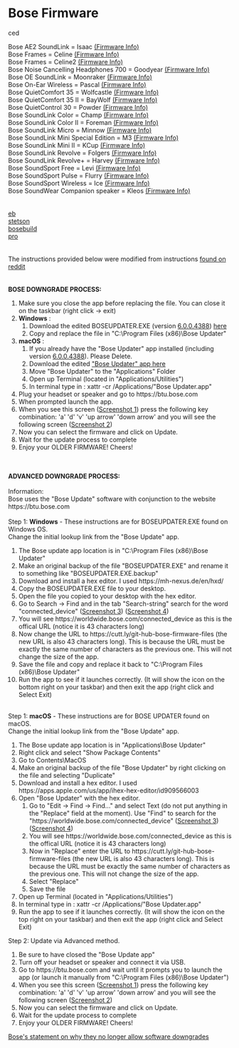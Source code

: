 # Bose Firmware

ced

Bose AE2 SoundLink = Isaac <a href="https://github.com/bosefirmware/ced/blob/master/isaac/README.md">(Firmware Info)</a><br>
Bose Frames = Celine <a href="https://github.com/bosefirmware/ced/blob/master/celine/README.md">(Firmware Info)</a><br>
Bose Frames = Celine2 <a href="https://github.com/bosefirmware/ced/blob/master/celine2/README.md">(Firmware Info)</a><br>
Bose Noise Cancelling Headphones 700 = Goodyear <a href="https://github.com/bosefirmware/ced/blob/master/goodyear/README.md">(Firmware Info)</a><br>
Bose OE SoundLink = Moonraker <a href="https://github.com/bosefirmware/ced/blob/master/moonraker/README.md">(Firmware Info)</a><br>
Bose On-Ear Wireless = Pascal <a href="https://github.com/bosefirmware/ced/blob/master/pascal/README.md">(Firmware Info)</a><br>
Bose QuietComfort 35 = Wolfcastle <a href="https://github.com/bosefirmware/ced/blob/master/wolfcastle/README.md">(Firmware Info)</a><br>
Bose QuietComfort 35 II = BayWolf <a href="https://github.com/bosefirmware/ced/blob/master/baywolf/README.md">(Firmware Info)</a><br>
Bose QuietControl 30 = Powder <a href="https://github.com/bosefirmware/ced/blob/master/powder/README.md">(Firmware Info)</a><br>
Bose SoundLink Color = Champ <a href="https://github.com/bosefirmware/ced/blob/master/champ/README.md">(Firmware Info)</a><br>
Bose SoundLink Color II = Foreman <a href="https://github.com/bosefirmware/ced/blob/master/foreman/README.md">(Firmware Info)</a><br>
Bose SoundLink Micro = Minnow <a href="https://github.com/bosefirmware/ced/blob/master/minnow/README.md">(Firmware Info)</a><br>
Bose SoundLink Mini Special Edition = M3 <a href="https://github.com/bosefirmware/ced/blob/master/m3/README.md">(Firmware Info)</a><br>
Bose SoundLink Mini II = KCup <a href="https://github.com/bosefirmware/ced/blob/master/kcup/README.md">(Firmware Info)</a><br>
Bose SoundLink Revolve = Folgers <a href="https://github.com/bosefirmware/ced/blob/master/folgers/README.md">(Firmware Info)</a><br>
Bose SoundLink Revolve+ = Harvey <a href="https://github.com/bosefirmware/ced/blob/master/harvey/README.md">(Firmware Info)</a><br>
Bose SoundSport Free = Levi <a href="https://github.com/bosefirmware/ced/blob/master/levi/README.md">(Firmware Info)</a><br>
Bose SoundSport Pulse = Flurry <a href="https://github.com/bosefirmware/ced/blob/master/flurry/README.md">(Firmware Info)</a><br>
Bose SoundSport Wireless = Ice <a href="https://github.com/bosefirmware/ced/blob/master/ice/README.md">(Firmware Info)</a><br>
Bose SoundWear Companion speaker = Kleos <a href="https://github.com/bosefirmware/ced/blob/master/kleos/README.md">(Firmware Info)</a><br><br><br>
<a href="https://github.com/bosefirmware/eb">eb</a></br>
<a href="https://github.com/bosefirmware/stetson">stetson</a></br>
<a href="https://github.com/bosefirmware/bosebuild">bosebuild</a></br>
<a href="https://github.com/bosefirmware/pro">pro</a></br>
</br></br>
The instructions provided below were modified from instructions <a href="https://www.reddit.com/r/bose/comments/ch6kxl/how_to_downgrade_your_bose_quietcomfort_35_ii/">found on reddit</a></br>
</br></br>
<b>BOSE DOWNGRADE PROCESS:</b> 
<ol>
  <li>Make sure you close the app before replacing the file. You can close it on the taskbar (right click -> exit)</li>
  <li><b>Windows</b> :
    <ol>
      <li>Download the edited BOSEUPDATER.EXE (version <a href="https://github.com/bosefirmware/ced/raw/master/BoseUpdaterInstaller_6.0.0.4388.exe">6.0.0.4388</a>) <a href="https://github.com/bosefirmware/ced/raw/master/BOSEUPDATER.EXE">here</a></li>
      <li>Copy and replace the file in "C:\Program Files (x86)\Bose Updater"
    </ol>
  </li>  
  <li><b>macOS</b> :
    <ol>
      <li>If you already have the "Bose Updater" app installed (including version <a href="https://github.com/bosefirmware/ced/raw/master/BoseUpdater_6.0.0.4388.dmg">6.0.0.4388</a>). Please Delete.</li>
      <li>Download the edited <a href="https://github.com/bosefirmware/ced/raw/master/Bose%20Updater.zip">"Bose Updater" app here</a></li>
      <li>Move "Bose Updater" to the "Applications" Folder</li>
      <li>Open up Terminal (located in "Applications/Utilities")</li>
      <li>In terminal type in : xattr -cr /Applications/"Bose Updater.app"</li>
    </ol>
  </li>  
  <li>Plug your headset or speaker and go to https://btu.bose.com</li>
  <li>When prompted launch the app.</li>
  <li>When you see this screen (<a href="https://imgur.com/a/xGijdYC">Screenshot 1</a>) press the following key combination: 'a' 'd' 'v' 'up arrow' 'down arrow' and you will see the following screen (<a href="https://imgur.com/a/yTLalsc">Screenshot 2</a>)</li>
  <li>Now you can select the firmware and click on Update.</li>
  <li>Wait for the update process to complete</li>
  <li>Enjoy your OLDER FIRMWARE! Cheers!</li>
</ol>
</br></br>
<b>ADVANCED DOWNGRADE PROCESS:</b></br>
</br>
Information:</br>
Bose uses the "Bose Update" software with conjunction to the website https://btu.bose.com</br>
</br>
Step 1: <b>Windows</b> - These instructions are for BOSEUPDATER.EXE found on Windows OS.</br>
Change the initial lookup link from the "Bose Update" app.</br>
<ol>
  <li>The Bose update app location is in "C:\Program Files (x86)\Bose Updater"</li>
  <li>Make an original backup of the file "BOSEUPDATER.EXE" and rename it to something like "BOSEUPDATER.EXE.backup"</li>
  <li>Download and install a hex editor. I used https://mh-nexus.de/en/hxd/</li>
  <li>Copy the BOSEUPDATER.EXE file to your desktop.</li>
  <li>Open the file you copied to your desktop with the hex editor.</li>
  <li>Go to Search -> Find and in the tab "Search-string" search for the word "connected_device" (<a href="https://imgur.com/a/tJpp6k6">Screenshot 3</a>) (<a href="https://imgur.com/a/KWJ7shb">Screenshot 4</a>) </li>
  <li>You will see https://worldwide.bose.com/connected_device as this is the offical URL (notice it is 43 characters long)</li>
  <li>Now change the URL to https://cutt.ly/git-hub-bose-firmware-files (the new URL is also 43 characters long). This is because the URL must be exactly the same number of characters as the previous one. This will not change the size of the app.</li>
  <li>Save the file and copy and replace it back to "C:\Program Files (x86)\Bose Updater"</li>
  <li>Run the app to see if it launches correctly. (It will show the icon on the bottom right on your taskbar) and then exit the app (right click and Select Exit)</li>
</ol>

</br>
Step 1: <b>macOS</b> - These instructions are for BOSE UPDATER found on macOS.</br>
Change the initial lookup link from the "Bose Update" app.</br>
<ol>
  <li>The Bose update app location is in "Applications\Bose Updater"</li>
  <li>Right click and select "Show Package Contents"</li>
  <li>Go to Contents\MacOS</li>
  <li>Make an original backup of the file "Bose Updater" by right clicking on the file and selecting "Duplicate"</li>
  <li>Download and install a hex editor. I used https://apps.apple.com/us/app/ihex-hex-editor/id909566003</li>
  <li>Open "Bose Updater" with the hex editor.
    <ol>
     <li>Go to "Edit -> Find -> Find..." and select Text (do not put anything in the "Replace" field at the moment). Use "Find" to search for the "https://worldwide.bose.com/connected_device" (<a href="https://imgur.com/a/tJpp6k6">Screenshot 3</a>) (<a href="https://imgur.com/a/KWJ7shb">Screenshot 4</a>) </li>
      <li>You will see https://worldwide.bose.com/connected_device as this is the offical URL (notice it is 43 characters long)</li>
      <li>Now in "Replace" enter the URL to https://cutt.ly/git-hub-bose-firmware-files (the new URL is also 43 characters long). This is because the URL must be exactly the same number of characters as the previous one. This will not change the size of the app.</li>
      <li>Select "Replace"</li>
      <li>Save the file</li>
    </ol>
  </li>
  <li>Open up Terminal (located in "Applications/Utilities")</li>
  <li>In terminal type in : xattr -cr /Applications/"Bose Updater.app"</li>
  <li>Run the app to see if it launches correctly. (It will show the icon on the top right on your taskbar) and then exit the app (right click and Select Exit)</li>
</ol>

Step 2: Update via Advanced method.</br>
<ol>
  <li>Be sure to have closed the "Bose Update app"</li>
  <li>Turn off your headset or speaker and connect it via USB.</li>
  <li>Go to https://btu.bose.com and wait until it prompts you to launch the app (or launch it manually from "C:\Program Files (x86)\Bose Updater")</li>
  <li>When you see this screen (<a href="https://imgur.com/a/xGijdYC">Screenshot 1</a>) press the following key combination: 'a' 'd' 'v' 'up arrow' 'down arrow' and you will see the following screen (<a href="https://imgur.com/a/yTLalsc">Screenshot 2</a>)</li>
  <li>Now you can select the firmware and click on Update.</li>
  <li>Wait for the update process to complete</li>
  <li>Enjoy your OLDER FIRMWARE! Cheers!</li>
</ol>

<a href="https://community.bose.com/t5/Portable-Archive/Upcoming-Changes-to-the-Bluetooth-Updater-Website/m-p/147819">Bose's statement on why they no longer allow software downgrades</a>

